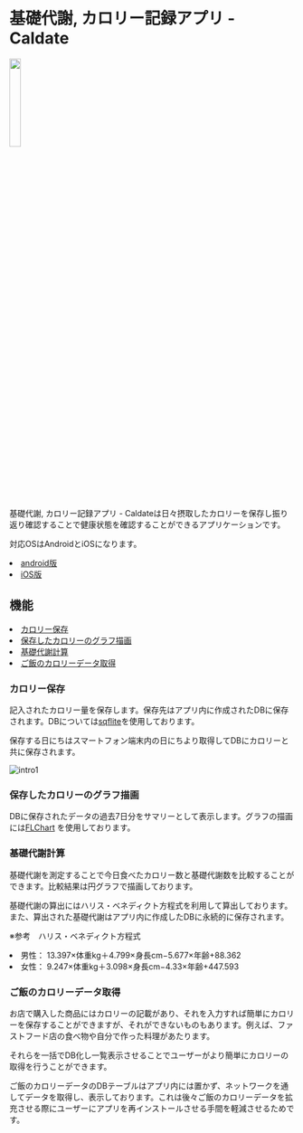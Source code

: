 
<h1>基礎代謝, カロリー記録アプリ - Caldate</h1>

<img src="https://user-images.githubusercontent.com/43976208/91845212-bb016580-ec93-11ea-913d-2a7c5fd5069f.png" width=20%>




<p>基礎代謝, カロリー記録アプリ - Caldateは日々摂取したカロリーを保存し振り返り確認することで健康状態を確認することができるアプリケーションです。</p>
<p>対応OSはAndroidとiOSになります。</p>
<ui>
    <li><a href="https://play.google.com/store/apps/details?id=com.makotoaoki.Caldate2">android版</a></li>
    <li><a href="https://apps.apple.com/us/app/id1487352735">iOS版</a></li>
</ui>

<h2>機能</h2>
<ui>
    <li><a href="#func1">カロリー保存</a></li>
    <li><a href="#func2">保存したカロリーのグラフ描画</a></li>
    <li><a href="#func3">基礎代謝計算</a></li>
    <li><a href="#func4">ご飯のカロリーデータ取得</a></li>
</ui>

<h3 name="func1">カロリー保存</h3>
<p>記入されたカロリー量を保存します。保存先はアプリ内に作成されたDBに保存されます。DBについては<a href="https://pub.dev/packages/sqflite">sqflite</a>を使用しております。</p>
<p>保存する日にちはスマートフォン端末内の日にちより取得してDBにカロリーと共に保存されます。</p>

![intro1](https://user-images.githubusercontent.com/43976208/91918972-76131880-ecff-11ea-9fe9-970a596e03aa.png)


<h3 name="func2">保存したカロリーのグラフ描画</h3>
<p>DBに保存されたデータの過去7日分をサマリーとして表示します。グラフの描画には<a href="https://pub.dev/packages/fl_chart">FLChart</a>
を使用しております。</p>

<h3 name="func3">基礎代謝計算</h3>
<p>基礎代謝を測定することで今日食べたカロリー数と基礎代謝数を比較することができます。比較結果は円グラフで描画しております。</p>
<p>基礎代謝の算出にはハリス・ベネディクト方程式を利用して算出しております。また、算出された基礎代謝はアプリ内に作成したDBに永続的に保存されます。</p>

<p>※参考　ハリス・ベネディクト方程式</p>
<ui>
    <li>男性： 13.397×体重kg＋4.799×身長cm−5.677×年齢+88.362</li>
    <li>女性： 9.247×体重kg＋3.098×身長cm−4.33×年齢+447.593</li>
<ui>

<h3 name="func4">ご飯のカロリーデータ取得</h3>
<p>お店で購入した商品にはカロリーの記載があり、それを入力すれば簡単にカロリーを保存することができますが、それができないものもあります。例えば、ファストフード店の食べ物や自分で作った料理があたります。</p>
<p>それらを一括でDB化し一覧表示させることでユーザーがより簡単にカロリーの取得を行うことができます。</p>
<p>ご飯のカロリーデータのDBテーブルはアプリ内には置かず、ネットワークを通してデータを取得し、表示しております。これは後々ご飯のカロリーデータを拡充させる際にユーザーにアプリを再インストールさせる手間を軽減させるためです。</p>